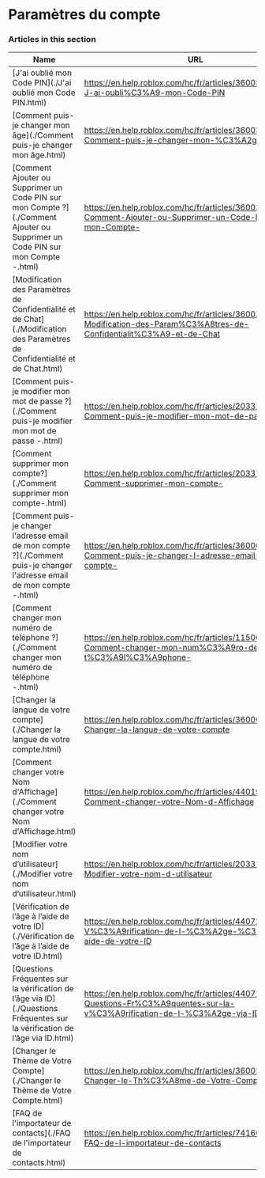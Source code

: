 # Paramètres du compte  
### Articles in this section
Name|URL
-|-
[J'ai oublié mon Code PIN](./J'ai oublié mon Code PIN.html) |https://en.help.roblox.com/hc/fr/articles/360031292471-J-ai-oubli%C3%A9-mon-Code-PIN
[Comment puis-je changer mon âge](./Comment puis-je changer mon âge.html) |https://en.help.roblox.com/hc/fr/articles/360031323611-Comment-puis-je-changer-mon-%C3%A2ge
[Comment Ajouter ou Supprimer un Code PIN sur mon Compte ?](./Comment Ajouter ou Supprimer un Code PIN sur mon Compte -.html) |https://en.help.roblox.com/hc/fr/articles/360031680051-Comment-Ajouter-ou-Supprimer-un-Code-PIN-sur-mon-Compte-
[Modification des Paramètres de Confidentialité et de Chat](./Modification des Paramètres de Confidentialité et de Chat.html) |https://en.help.roblox.com/hc/fr/articles/360031751471-Modification-des-Param%C3%A8tres-de-Confidentialit%C3%A9-et-de-Chat
[Comment puis-je modifier mon mot de passe ?](./Comment puis-je modifier mon mot de passe -.html) |https://en.help.roblox.com/hc/fr/articles/203313100-Comment-puis-je-modifier-mon-mot-de-passe-
[Comment supprimer mon compte?](./Comment supprimer mon compte-.html) |https://en.help.roblox.com/hc/fr/articles/203313050-Comment-supprimer-mon-compte-
[Comment puis-je changer l'adresse email de mon compte ?](./Comment puis-je changer l'adresse email de mon compte -.html) |https://en.help.roblox.com/hc/fr/articles/360000229603-Comment-puis-je-changer-l-adresse-email-de-mon-compte-
[Comment changer mon numéro de téléphone ?](./Comment changer mon numéro de téléphone -.html) |https://en.help.roblox.com/hc/fr/articles/115004804623-Comment-changer-mon-num%C3%A9ro-de-t%C3%A9l%C3%A9phone-
[Changer la langue de votre compte](./Changer la langue de votre compte.html) |https://en.help.roblox.com/hc/fr/articles/360001216486-Changer-la-langue-de-votre-compte
[Comment changer votre Nom d'Affichage](./Comment changer votre Nom d'Affichage.html) |https://en.help.roblox.com/hc/fr/articles/4401938870292-Comment-changer-votre-Nom-d-Affichage
[Modifier votre nom d’utilisateur](./Modifier votre nom d’utilisateur.html) |https://en.help.roblox.com/hc/fr/articles/203313130-Modifier-votre-nom-d-utilisateur
[Vérification de l’âge à l’aide de votre ID](./Vérification de l’âge à l’aide de votre ID.html) |https://en.help.roblox.com/hc/fr/articles/4407282410644-V%C3%A9rification-de-l-%C3%A2ge-%C3%A0-l-aide-de-votre-ID
[Questions Fréquentes sur la vérification de l’âge via ID](./Questions Fréquentes sur la vérification de l’âge via ID.html) |https://en.help.roblox.com/hc/fr/articles/4407276151188-Questions-Fr%C3%A9quentes-sur-la-v%C3%A9rification-de-l-%C3%A2ge-via-ID
[Changer le Thème de Votre Compte](./Changer le Thème de Votre Compte.html) |https://en.help.roblox.com/hc/fr/articles/360022922852-Changer-le-Th%C3%A8me-de-Votre-Compte
[FAQ de l'importateur de contacts](./FAQ de l'importateur de contacts.html) |https://en.help.roblox.com/hc/fr/articles/7416652004884-FAQ-de-l-importateur-de-contacts